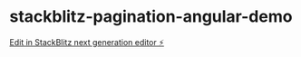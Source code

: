 # stackblitz-pagination-angular-demo

[Edit in StackBlitz next generation editor ⚡️](https://stackblitz.com/~/github.com/prasantkumarsahu/stackblitz-pagination-angular-demo)